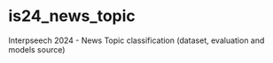 # is24_news_topic
Interpseech 2024 - News Topic classification (dataset, evaluation and models source)

